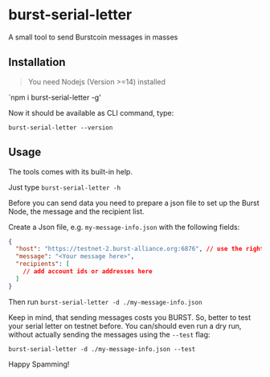 # burst-serial-letter
A small tool to send Burstcoin messages in masses

## Installation

> You need Nodejs (Version >=14) installed

`npm i burst-serial-letter -g'

Now it should be available as CLI command, type:

`burst-serial-letter --version` 



## Usage 

The tools comes with its built-in help. 

Just type `burst-serial-letter -h`

Before you can send data you need to prepare a json file to set up
the Burst Node, the message and the recipient list.

Create a Json file, e.g. `my-message-info.json` with the following fields:

```json
{
  "host": "https://testnet-2.burst-alliance.org:6876", // use the right host address
  "message": "<Your message here>", 
  "recipients": [
    // add account ids or addresses here
  ]
}
```

Then run `burst-serial-letter -d ./my-message-info.json`

Keep in mind, that sending messages costs you BURST. 
So, better to test your serial letter on testnet before. 
You can/should even run a dry run, without actually sending the messages using the `--test` flag:

`burst-serial-letter -d ./my-message-info.json --test`

Happy Spamming!
